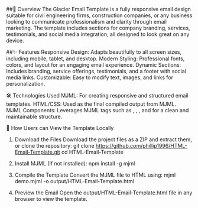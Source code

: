 ##📖 Overview
The Glacier Email Template is a fully responsive email design suitable for civil engineering firms, construction companies, or any business looking to communicate professionalism and clarity through email marketing. The template includes sections for company branding, services, testimonials, and social media integration, all designed to look great on any device.

##✨ Features
Responsive Design: Adapts beautifully to all screen sizes, including mobile, tablet, and desktop.
Modern Styling: Professional fonts, colors, and layout for an engaging email experience.
Dynamic Sections: Includes branding, service offerings, testimonials, and a footer with social media links.
Customizable: Easy to modify text, images, and links for personalization.

🛠️ Technologies Used
MJML: For creating responsive and structured email templates.
HTML/CSS: Used as the final compiled output from MJML.
MJML Components: Leverages MJML tags such as <mj-section>, <mj-column>, <mj-text>, and <mj-image> for a clean and maintainable structure.

🚀 How Users can View the Template Locally
1. Download the Files
Download the project files as a ZIP and extract them, or clone the repository: 
git clone https://github.com/phillip1996/HTML-Email-Template.git
cd HTML-Email-Template

2. Install MJML (If not installed):
npm install -g mjml

3. Compile the Template
Convert the MJML file to HTML using:
mjml demo.mjml -o output/HTML-Email-Template.html
   
4. Preview the Email
Open the output/HTML-Email-Template.html file in any browser to view the template.

